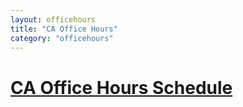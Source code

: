 ```yaml
---
layout: officehours
title: "CA Office Hours"
category: "officehours"
---
```

# [CA Office Hours Schedule]()